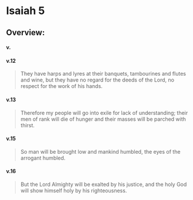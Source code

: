 # Isaiah 5

## Overview:



#### v.
>

#### v.12
>They have harps and lyres at their banquets, tambourines and flutes and wine, but they have no regard for the deeds of the Lord, no respect for the work of his hands.

#### v.13
>Therefore my people will go into exile for lack of understanding; their men of rank will die of hunger and their masses will be parched with thirst.

#### v.15
>So man will be brought low and mankind humbled, the eyes of the arrogant humbled.

#### v.16
>But the Lord Almighty will be exalted by his justice, and the holy God will show himself holy by his righteousness.